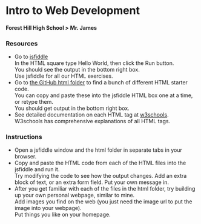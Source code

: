 # Intro to Web Development
#### Forest Hill High School > Mr. James  
### Resources
- Go to [jsfiddle](http://www.jsfiddle.net)   
In the HTML square type Hello World, then click the Run button.  
You should see the output in the bottom right box.  
Use jsfiddle for all our HTML exercises.  
- Go to [the GitHub html folder](http://www.github.com/joeyajames/jps/html) to find a bunch of different HTML starter code.  
You can copy and paste these into the jsfiddle HTML box one at a time, or retype them.  
You should get output in the bottom right box.  
- See detailed documentation on each HTML tag at [w3schools](https://www.w3schools.com/html/default.asp).  
W3schools has comprehensive explanations of all HTML tags.  
### Instructions
- Open a jsfiddle window and the html folder in separate tabs in your browser.
- Copy and paste the HTML code from each of the HTML files into the jsfiddle and run it.  
Try modifying the code to see how the output changes. Add an extra block of text, or an extra form field. Put your own message in.  
- After you get familiar with each of the files in the html folder, try building up your own personal webpage, similar to mine.  
Add images you find on the web (you just need the image url to put the image into your webpage).  
Put things you like on your homepage.  
